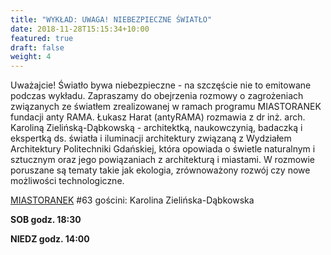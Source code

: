 ```yaml
---
title: "WYKŁAD: UWAGA! NIEBEZPIECZNE ŚWIATŁO"
date: 2018-11-28T15:15:34+10:00
featured: true
draft: false
weight: 4
---
```


Uważajcie! Światło bywa niebezpieczne - na szczęście nie to emitowane podczas wykładu. Zapraszamy do obejrzenia rozmowy o zagrożeniach związanych ze światłem zrealizowanej w ramach programu MIASTORANEK fundacji anty RAMA. Łukasz Harat (antyRAMA) rozmawia z dr inż. arch. Karoliną Zielińską-Dąbkowską - architektką, naukowczynią, badaczką i ekspertką ds. światła i iluminacji architektury związaną z Wydziałem Architektury Politechniki Gdańskiej, która opowiada o świetle naturalnym i sztucznym oraz jego powiązaniach z architekturą i miastami. W rozmowie poruszane są tematy takie jak ekologia, zrównoważony rozwój czy nowe możliwości technologiczne. 

[MIASTORANEK](https://www.facebook.com/watch/antyrama/1537942919744012/) #63 gościni: Karolina Zielińska-Dąbkowska


**SOB godz. 18:30**

**NIEDZ godz. 14:00**
